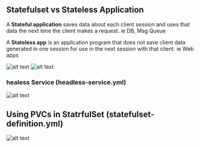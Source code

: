 ## Statefulset vs Stateless Application

A **Stateful application** saves data about each client session and uses that data the next
time the client makes a request. ie DB, Msg Queue

A **Stateless app** is an application program that does not save client data generated in one
session for use in the next session with that client. ie Web apps

![alt text](https://github.com/parane/manulife-aks-training/raw/main/images/stateful.JPG)
![alt text](https://github.com/parane/manulife-aks-training/raw/main/images/dep_stat.JPG)

### healess Service (headless-service.yml)

![alt text](https://github.com/parane/manulife-aks-training/raw/main/images/headless.JPG)



## Using PVCs in StatrfulSet (statefulset-definition.yml)

![alt text](https://github.com/parane/manulife-aks-training/raw/main/images/state.JPG)